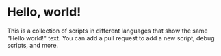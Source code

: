 # Hello, world!
This is a collection of scripts in different languages that show the same "Hello world!" text. You can add a pull request to add a new script, debug scripts, and more.
